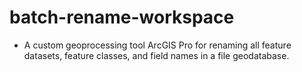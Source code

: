 # batch-rename-workspace

* A custom geoprocessing tool ArcGIS Pro for renaming all feature datasets, feature classes, and field names in a file geodatabase.
